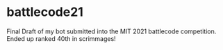 # battlecode21

Final Draft of my bot submitted into the MIT 2021 battlecode competition. Ended up ranked 40th in scrimmages!
